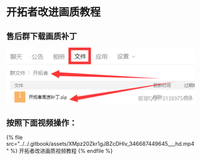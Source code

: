 # 开拓者改进画质教程

## **售后群下载画质补丁**

****![](<../../.gitbook/assets/image (1) (1).png>)****

## **按照下面视频操作：**

{% file src="../../.gitbook/assets/XMpz20Zkr1gJBZcDHlv_346687449645___hd.mp4" %}
开拓者改进画质视频教程
{% endfile %}
